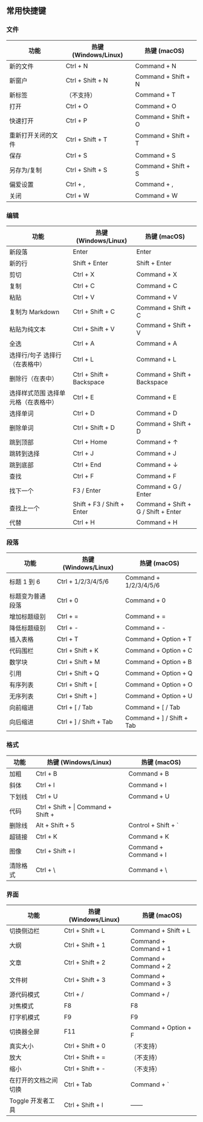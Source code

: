 ## 常用快捷键

### 文件

| 功能               | 热键 (Windows/Linux) | 热键 (macOS)        |
| ------------------ | -------------------- | ------------------- |
| 新的文件           | Ctrl + N             | Command + N         |
| 新窗户             | Ctrl + Shift + N     | Command + Shift + N |
| 新标签             | （不支持）           | Command + T         |
| 打开               | Ctrl + O             | Command + O         |
| 快速打开           | Ctrl + P             | Command + Shift + O |
| 重新打开关闭的文件 | Ctrl + Shift + T     | Command + Shift + T |
| 保存               | Ctrl + S             | Command + S         |
| 另存为/复制        | Ctrl + Shift + S     | Command + Shift + S |
| 偏爱设置           | Ctrl + ,             | Command + ,         |
| 关闭               | Ctrl + W             | Command + W         |

### 编辑

| 功能                                | 热键 (Windows/Linux)       | 热键 (macOS)                        |
| ----------------------------------- | -------------------------- | ----------------------------------- |
| 新段落                              | Enter                      | Enter                               |
| 新的行                              | Shift + Enter              | Shift + Enter                       |
| 剪切                                | Ctrl + X                   | Command + X                         |
| 复制                                | Ctrl + C                   | Command + C                         |
| 粘贴                                | Ctrl + V                   | Command + V                         |
| 复制为 Markdown                     | Ctrl + Shift + C           | Command + Shift + C                 |
| 粘贴为纯文本                        | Ctrl + Shift + V           | Command + Shift + V                 |
| 全选                                | Ctrl + A                   | Command + A                         |
| 选择行/句子 选择行（在表格中）      | Ctrl + L                   | Command + L                         |
| 删除行（在表中）                    | Ctrl + Shift + Backspace   | Command + Shift + Backspace         |
| 选择样式范围 选择单元格（在表格中） | Ctrl + E                   | Command + E                         |
| 选择单词                            | Ctrl + D                   | Command + D                         |
| 删除单词                            | Ctrl + Shift + D           | Command + Shift + D                 |
| 跳到顶部                            | Ctrl + Home                | Command + ↑                         |
| 跳转到选择                          | Ctrl + J                   | Command + J                         |
| 跳到底部                            | Ctrl + End                 | Command + ↓                         |
| 查找                                | Ctrl + F                   | Command + F                         |
| 找下一个                            | F3 / Enter                 | Command + G / Enter                 |
| 查找上一个                          | Shift + F3 / Shift + Enter | Command + Shift + G / Shift + Enter |
| 代替                                | Ctrl + H                   | Command + H                         |

### 段落

| 功能             | 热键 (Windows/Linux)   | 热键 (macOS)              |
| ---------------- | ---------------------- | ------------------------- |
| 标题 1 到 6      | Ctrl + 1/2/3/4/5/6     | Command + 1/2/3/4/5/6     |
| 标题变为普通段落 | Ctrl + 0               | Command + 0               |
| 增加标题级别     | Ctrl + =               | Command + =               |
| 降低标题级别     | Ctrl + -               | Command + -               |
| 插入表格         | Ctrl + T               | Command + Option + T      |
| 代码围栏         | Ctrl + Shift + K       | Command + Option + C      |
| 数学块           | Ctrl + Shift + M       | Command + Option + B      |
| 引用             | Ctrl + Shift + Q       | Command + Option + Q      |
| 有序列表         | Ctrl + Shift + [       | Command + Option + O      |
| 无序列表         | Ctrl + Shift + ]       | Command + Option + U      |
| 向前缩进         | Ctrl + [ / Tab         | Command + [ / Tab         |
| 向后缩进         | Ctrl + ] / Shift + Tab | Command + ] / Shift + Tab |

### 格式

| 功能     | 热键 (Windows/Linux)                | 热键 (macOS)          |
| -------- | ----------------------------------- | --------------------- |
| 加粗     | Ctrl + B                            | Command + B           |
| 斜体     | Ctrl + I                            | Command + I           |
| 下划线   | Ctrl + U                            | Command + U           |
| 代码     | Ctrl + Shift + \| Command + Shift + |                       |
| 删除线   | Alt + Shift + 5                     | Control + Shift + `   |
| 超链接   | Ctrl + K                            | Command + K           |
| 图像     | Ctrl + Shift + I                    | Command + Command + I |
| 清除格式 | Ctrl + \                            | Command + \           |

### 界面

| 功能                 | 热键 (Windows/Linux) | 热键 (macOS)          |
| -------------------- | -------------------- | --------------------- |
| 切换侧边栏           | Ctrl + Shift + L     | Command + Shift + L   |
| 大纲                 | Ctrl + Shift + 1     | Command + Command + 1 |
| 文章                 | Ctrl + Shift + 2     | Command + Command + 2 |
| 文件树               | Ctrl + Shift + 3     | Command + Command + 3 |
| 源代码模式           | Ctrl + /             | Command + /           |
| 对焦模式             | F8                   | F8                    |
| 打字机模式           | F9                   | F9                    |
| 切换器全屏           | F11                  | Command + Option + F  |
| 真实大小             | Ctrl + Shift + 0     | （不支持）            |
| 放大                 | Ctrl + Shift + =     | （不支持）            |
| 缩小                 | Ctrl + Shift + -     | （不支持）            |
| 在打开的文档之间切换 | Ctrl + Tab           | Command + `           |
| Toggle 开发者工具    | Ctrl + Shift + I     | ——                    |



